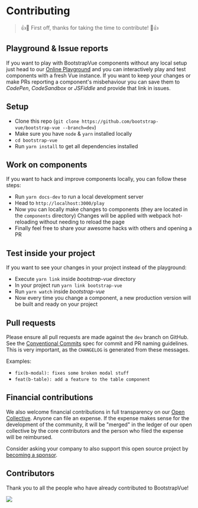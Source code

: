# Contributing

> 👍🎉 First off, thanks for taking the time to contribute! 🎉👍

## Playground & Issue reports

If you want to play with BootstrapVue components without any local setup just head to our
[Online Playground](https://bootstrap-vue.org/play) and you can interactively play and test
components with a fresh Vue instance. If you want to keep your changes or make PRs reporting a
component's misbehaviour you can save them to _CodePen_, _CodeSandbox_ or _JSFiddle_ and provide
that link in issues.

## Setup

- Clone this repo (`git clone https://github.com/bootstrap-vue/bootstrap-vue --branch=dev`)
- Make sure you have `node` & `yarn` installed locally
- `cd bootstrap-vue`
- Run `yarn install` to get all dependencies installed

## Work on components

If you want to hack and improve components locally, you can follow these steps:

- Run `yarn docs-dev` to run a local development server
- Head to `http://localhost:3000/play`
- Now you can locally make changes to components (they are located in the `components` directory)
  Changes will be applied with webpack hot-reloading without needing to reload the page
- Finally feel free to share your awesome hacks with others and opening a PR

## Test inside your project

If you want to see your changes in your project instead of the playground:

- Execute `yarn link` inside _bootstrap-vue_ directory
- In your project run `yarn link bootstrap-vue`
- Run `yarn watch` inside _bootstrap-vue_
- Now every time you change a component, a new production version will be built and ready on your
  project

## Pull requests

Please ensure all pull requests are made against the `dev` branch on GitHub. See the
[Conventional Commits](https://conventionalcommits.org/) spec for commit and PR naming guidelines.
This is very important, as the `CHANGELOG` is generated from these messages.

Examples:

- `fix(b-modal): fixes some broken modal stuff`
- `feat(b-table): add a feature to the table component`

## Financial contributions

We also welcome financial contributions in full transparency on our
[Open Collective](https://opencollective.com/bootstrap-vue). Anyone can file an expense. If the
expense makes sense for the development of the community, it will be "merged" in the ledger of our
open collective by the core contributors and the person who filed the expense will be reimbursed.

Consider asking your company to also support this open source project by
[becoming a sponsor](https://opencollective.com/bootstrap-vue/contribute/).

## Contributors

Thank you to all the people who have already contributed to BootstrapVue!

<div class="p-3 mb-3text-center">
  <a href="https://github.com/bootstrap-vue/bootstrap-vue/graphs/contributors" rel="noopener" class="d-inline-block"><img src="https://opencollective.com/bootstrap-vue/contributors.svg?width=890" class="img-fluid"></a>
</div>
